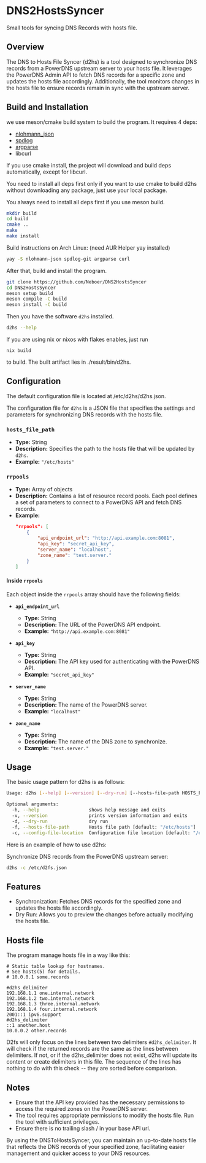 # DNS2HostsSyncer
Small tools for syncing DNS Records with hosts file.

## Overview
The DNS to Hosts File Syncer (d2hs) is a tool designed to synchronize DNS records from a PowerDNS upstream server to your hosts file. It leverages the PowerDNS Admin API to fetch DNS records for a specific zone and updates the hosts file accordingly. Additionally, the tool monitors changes in the hosts file to ensure records remain in sync with the upstream server.

## Build and Installation
we use meson/cmake build system to build the program. It requires 4 deps:
- [nlohmann_json](https://github.com/nlohmann/json)
- [spdlog](https://github.com/gabime/spdlog)
- [argparse](https://github.com/p-ranav/argparse)
- libcurl

If you use cmake install, the project will download and build deps automatically, except for libcurl.

You need to install all deps first only if you want to use cmake to build d2hs without downloading any package, just use your local package.

You always need to install all deps first if you use meson build. 

```bash
mkdir build
cd build
cmake ..
make
make install
```

Build instructions on Arch Linux:
(need AUR Helper yay installed)
```bash
yay -S nlohmann-json spdlog-git argparse curl
```
After that, build and install the program.

```bash
git clone https://github.com/Neboer/DNS2HostsSyncer
cd DNS2HostsSyncer
meson setup build
meson compile -C build
meson install -C build
```
Then you have the software `d2hs` installed.
```bash
d2hs --help
```

If you are using nix or nixos with flakes enables, just run
```
nix build
```
to build. The built artifact lies in ./result/bin/d2hs.

## Configuration
The default configuration file is located at /etc/d2hs/d2hs.json.

The configuration file for `d2hs` is a JSON file that specifies the settings and parameters for synchronizing DNS records with the hosts file.

### `hosts_file_path`
- **Type:** String
- **Description:** Specifies the path to the hosts file that will be updated by `d2hs`.
- **Example:** `"/etc/hosts"`

### `rrpools`
- **Type:** Array of objects
- **Description:** Contains a list of resource record pools. Each pool defines a set of parameters to connect to a PowerDNS API and fetch DNS records.
- **Example:**
  ```json
  "rrpools": [
      {
          "api_endpoint_url": "http://api.example.com:8081",
          "api_key": "secret_api_key",
          "server_name": "localhost",
          "zone_name": "test.server."
      }
  ]
  ```

#### Inside `rrpools`
Each object inside the `rrpools` array should have the following fields:

- **`api_endpoint_url`**
  - **Type:** String
  - **Description:** The URL of the PowerDNS API endpoint.
  - **Example:** `"http://api.example.com:8081"`

- **`api_key`**
  - **Type:** String
  - **Description:** The API key used for authenticating with the PowerDNS API.
  - **Example:** `"secret_api_key"`

- **`server_name`**
  - **Type:** String
  - **Description:** The name of the PowerDNS server.
  - **Example:** `"localhost"`

- **`zone_name`**
  - **Type:** String
  - **Description:** The name of the DNS zone to synchronize.
  - **Example:** `"test.server."`


## Usage
The basic usage pattern for d2hs is as follows:

```bash
Usage: d2hs [--help] [--version] [--dry-run] [--hosts-file-path HOSTS_FILE_PATH] [--config-file-location CONFIG_FILE_LOCATION]

Optional arguments:
  -h, --help                  shows help message and exits 
  -v, --version               prints version information and exits 
  -d, --dry-run               dry run 
  -f, --hosts-file-path       Hosts file path [default: "/etc/hosts"]
  -c, --config-file-location  Configuration file location [default: "/etc/d2hs/d2hs.json"]
```

Here is an example of how to use d2hs:

Synchronize DNS records from the PowerDNS upstream server:

```bash
d2hs -c /etc/d2fs.json
```

## Features
- Synchronization: Fetches DNS records for the specified zone and updates the hosts file accordingly.
- Dry Run: Allows you to preview the changes before actually modifying the hosts file.

## Hosts file
The program manage hosts file in a way like this:
```
# Static table lookup for hostnames.
# See hosts(5) for details.
# 10.0.0.1 some.records

#d2hs_delimiter
192.168.1.1 one.internal.network
192.168.1.2 two.internal.network
192.168.1.3 three.internal.network
192.168.1.4 four.internal.network
2001::1 ipv6.support
#d2hs_delimiter
::1 another.host
10.0.0.2 other.records

```
D2fs will only focus on the lines between two delimiters `#d2hs_delimiter`. It will check if the returned records are the same as the lines between delimiters. If not, or if the d2hs_delimiter does not exist, d2hs will update its content or create delimiters in this file. The sequence of the lines has nothing to do with this check -- they are sorted before comparison.

## Notes
- Ensure that the API key provided has the necessary permissions to access the required zones on the PowerDNS server.
- The tool requires appropriate permissions to modify the hosts file. Run the tool with sufficient privileges.
- Ensure there is no trailing slash / in your base API url.

By using the DNSToHostsSyncer, you can maintain an up-to-date hosts file that reflects the DNS records of your specified zone, facilitating easier management and quicker access to your DNS resources.
